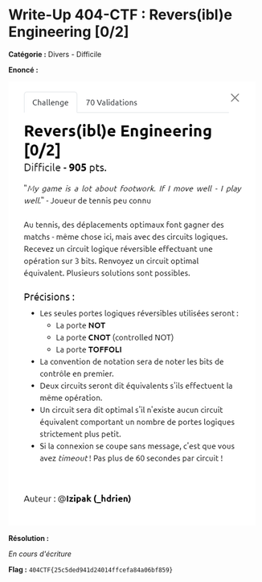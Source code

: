 # Write-Up 404-CTF : Revers(ibl)e Engineering [0/2]

__Catégorie :__ Divers - Difficile

**Enoncé :**

![Enoncé](images/enonce.png)

**Résolution :**

_En cours d'écriture_

**Flag :** `404CTF{25c5ded941d24014ffcefa84a06bf859}`